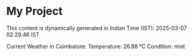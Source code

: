 # My Project

This content is dynamically generated in Indian Time (IST): 2025-03-07 02:29:46 IST


Current Weather in Coimbatore:
Temperature: 26.88 °C
Condition: mist
